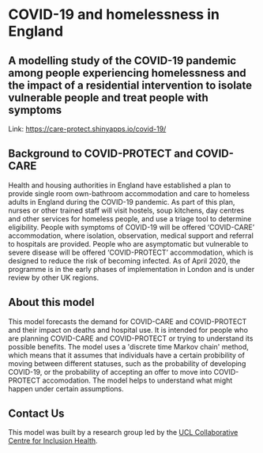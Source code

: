 # COVID-19 and homelessness in England 
## A modelling study of the COVID-19 pandemic among people experiencing homelessness and the impact of a residential intervention to isolate vulnerable people and treat people with symptoms


Link: https://care-protect.shinyapps.io/covid-19/

## Background to COVID-PROTECT and COVID-CARE
Health and housing authorities in England have established a plan to provide single room own-bathroom accommodation and care to homeless adults in England during the COVID-19 pandemic. As part of this plan, nurses or other trained staff will visit hostels, soup kitchens, day centres and other services for homeless people, and use a triage tool to determine eligibility. People with symptoms of COVID-19 will be offered ‘COVID-CARE’ accommodation, where isolation, observation, medical support and referral to hospitals are provided. People who are asymptomatic but vulnerable to severe disease will be offered ‘COVID-PROTECT’ accommodation, which is designed to reduce the risk of becoming infected. As of April 2020, the programme is in the early phases of implementation in London and is under review by other UK regions.

## About this model
This model forecasts the demand for COVID-CARE and COVID-PROTECT and their impact on deaths and hospital use. It is intended for people who are planning COVID-CARE and COVID-PROTECT or trying to understand its possible benefits. The model uses a 'discrete time Markov chain' method, which means that it assumes that individuals have a certain probibility of moving between different statuses, such as the probability of developing COVID-19, or the probability of accepting an offer to move into COVID-PROTECT accomodation. The model helps to understand what might happen under certain assumptions.

## Contact Us
This model was built by a research group led by the [UCL Collaborative Centre for Inclusion Health](https://www.ucl.ac.uk/inclusion-health).
